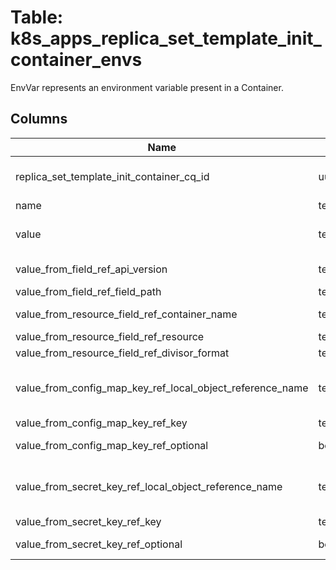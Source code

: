 
# Table: k8s_apps_replica_set_template_init_container_envs
EnvVar represents an environment variable present in a Container.
## Columns
| Name        | Type           | Description  |
| ------------- | ------------- | -----  |
|replica_set_template_init_container_cq_id|uuid|Unique CloudQuery ID of k8s_apps_replica_set_template_init_containers table (FK)|
|name|text|Name of the environment variable|
|value|text|Variable references $(VAR_NAME) are expanded using the previously defined environment variables in the container and any service environment variables|
|value_from_field_ref_api_version|text|Version of the schema the FieldPath is written in terms of, defaults to "v1". +optional|
|value_from_field_ref_field_path|text|Path of the field to select in the specified API version.|
|value_from_resource_field_ref_container_name|text|Container name: required for volumes, optional for env vars +optional|
|value_from_resource_field_ref_resource|text|Required: resource to select|
|value_from_resource_field_ref_divisor_format|text||
|value_from_config_map_key_ref_local_object_reference_name|text|Name of the referent. More info: https://kubernetes.io/docs/concepts/overview/working-with-objects/names/#names TODO: Add other useful fields|
|value_from_config_map_key_ref_key|text|The key to select.|
|value_from_config_map_key_ref_optional|boolean|Specify whether the ConfigMap or its key must be defined +optional|
|value_from_secret_key_ref_local_object_reference_name|text|Name of the referent. More info: https://kubernetes.io/docs/concepts/overview/working-with-objects/names/#names TODO: Add other useful fields|
|value_from_secret_key_ref_key|text|The key of the secret to select from|
|value_from_secret_key_ref_optional|boolean|Specify whether the Secret or its key must be defined +optional|
